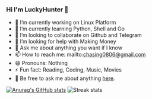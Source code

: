<!-- ### Hi there 👋 -->
<!--
**Chasing66/Chasing66** is a ✨ _special_ ✨ repository because its `README.md` (this file) appears on your GitHub profile.

Here are some ideas to get you started:

-->
### Hi I'm LuckyHunter 👋
- 🔭 I’m currently working on Linux Platform
- 🌱 I’m currently learning Python, Shell and Go
- 👯 I’m looking to collaborate on Github and Telegram
- 🤔 I’m looking for help with Making Money
- 💬 Ask me about anything you want if I know
- 📫 How to reach me: mailto:chasing0806@gmail.com
- 😄 Pronouns: Nothing
- ⚡ Fun fact: Reading, Coding, Music, Movies
- 💬 Be free to ask me about anything [here](https://github.com/chasing66/chasing66/issues).


[![Anurag's GitHub stats](https://github-readme-stats.vercel.app/api?username=Chasing66&theme=aura)](https://github.com/anuraghazra/github-readme-stats)
![Streak stats](https://github-readme-streak-stats.herokuapp.com/?user=chasing66&show_icons=true&theme=tokyonight)
